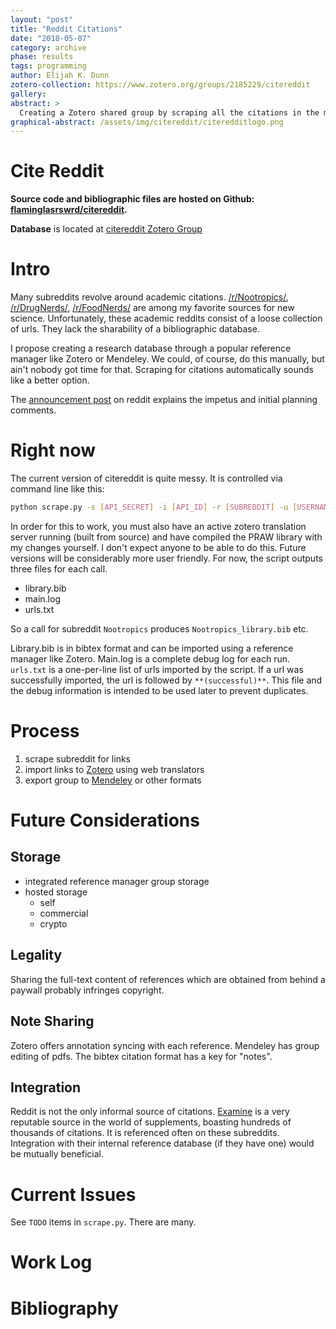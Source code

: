 ```yaml
---
layout: "post"
title: "Reddit Citations"
date: "2018-05-07"
category: archive
phase: results
tags: programming
author: Elijah K. Dunn
zotero-collection: https://www.zotero.org/groups/2185229/citereddit
gallery:
abstract: >
  Creating a Zotero shared group by scraping all the citations in the more scholarly subreddits.
graphical-abstract: /assets/img/citereddit/citeredditlogo.png
---
```

# Cite Reddit

**Source code and bibliographic files are hosted on Github: [flaminglasrswrd/citereddit](https://github.com/FlamingLasrSwrd/citereddit).**

**Database** is located at [citereddit Zotero Group][]  

# Intro

Many subreddits revolve around academic citations. [/r/Nootropics/][], [/r/DrugNerds/][], [/r/FoodNerds/][] are among my favorite sources for new science. Unfortunately, these academic reddits consist of a loose collection of urls. They lack the sharability of a bibliographic database.

I propose creating a research database through a popular reference manager like Zotero or Mendeley. We could, of course, do this manually, but ain't nobody got time for that. Scraping for citations automatically sounds like a better option.

The [announcement post][] on reddit explains the impetus and initial planning comments.

# Right now
The current version of citereddit is quite messy. It is controlled via command line like this:
```bash
python scrape.py -s [API_SECRET] -i [API_ID] -r [SUBREDDIT] -u [USERNAME] -p [PASSWORD]
```
In order for this to work, you must also have an active zotero translation server running (built from source) and have compiled the PRAW library with my changes yourself. I don't expect anyone to be able to do this. Future versions will be considerably more user friendly. For now, the script outputs three files for each call.

- library.bib
- main.log
- urls.txt

So a call for subreddit ```Nootropics``` produces ```Nootropics_library.bib``` etc.

Library.bib is in bibtex format and can be imported using a reference manager like Zotero. Main.log is a complete debug log for each run. ```urls.txt``` is a one-per-line list of urls imported by the script. If a url was successfully imported, the url is followed by ```**(successful)**```. This file and the debug information is intended to be used later to prevent duplicates.

# Process

1. scrape subreddit for links
2. import links to [Zotero][] using web translators
3. export group to [Mendeley][] or other formats

# Future Considerations

## Storage

- integrated reference manager group storage
- hosted storage
    - self
    - commercial
    - crypto

## Legality

Sharing the full-text content of references which are obtained from behind a paywall probably infringes copyright.

## Note Sharing

Zotero offers annotation syncing with each reference. Mendeley has group editing of pdfs. The bibtex citation format has a key for "notes".

## Integration

Reddit is not the only informal source of citations. [Examine][] is a very reputable source in the world of supplements, boasting hundreds of thousands of citations. It is referenced often on these subreddits. Integration with their internal reference database (if they have one) would be mutually beneficial.

# Current Issues
See ```TODO``` items in ```scrape.py```. There are many.

<!--links-->
[/r/Nootropics/]: https://reddit.com/r/Nootropics
[/r/DrugNerds/]: https://reddit.com/r/DrugNerds
[/r/FoodNerds/]: https://reddit.com/r/FoodNerds
[Zotero]: https://www.zotero.org/groups/2185229/citereddit/items
[Zotero translator dev]: https://www.zotero.org/support/dev/translators
[Mendeley]: https://www.mendeley.com/community/citereddit/
[announcement post]: https://www.reddit.com/r/Nootropics/comments/8hrwrh/nootropics_citation_database/
[Examine]: https://examine.com
[citereddit Zotero Group]:  https://www.zotero.org/groups/2185229/citereddit/items
<!--annotations-->



# Work Log

# Bibliography

<!--notes-->

<!--links-->
